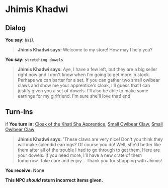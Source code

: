 # Jhimis Khadwi
## Dialog

**You say:** `hail`



>**Jhimis Khadwi says:** Welcome to my store! How may I help you?

**You say:** `stretching dowels`



>**Jhimis Khadwi says:** Aye, I have a few left, but they are a big seller right now and I don't know when I'm going to get more in stock. Perhaps we can barter for a set. If you can gather two small owlbear claws and show me your apprentice's cloak, I'll guess that I can justify given you a set of dowels. I'll also be able to make some earrings for my girlfriend. I'm sure she'll love that!
end

## Turn-Ins



if **You turn in:** [Cloak of the Khati Sha Apprentice](/item/5580), [Small Owlbear Claw](/item/6181), [Small Owlbear Claw](/item/6181)


>**Jhimis Khadwi says:** 'These claws are very nice! Don't you think they will make splendid earrings? Of course you do! Well, she'd better like them after all of the trouble I had to go through to get them. Here are your dowels. If you need more, I'll have a new crate of them tomorrow. Take care and enjoy... Thank you for shopping with Jhimis!


 **You receive:** None 

**This NPC *should* return incorrect items given.**
